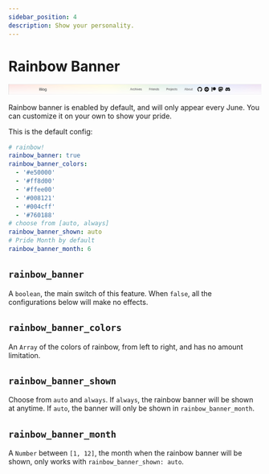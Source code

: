 ```yaml
---
sidebar_position: 4
description: Show your personality.
---
```


# Rainbow Banner

![A screenshot of rainbow banner](./img/rainbow-banner.png)

Rainbow banner is enabled by default, and will only appear every June. You can customize it on your own to show your pride.

This is the default config:

```yaml title="theme/hexo-theme-cupertino/_config.yml"
# rainbow!
rainbow_banner: true
rainbow_banner_colors:
  - '#e50000'
  - '#ff8d00'
  - '#ffee00'
  - '#008121'
  - '#004cff'
  - '#760188'
# choose from [auto, always]
rainbow_banner_shown: auto
# Pride Month by default
rainbow_banner_month: 6
```

## `rainbow_banner`

A `boolean`, the main switch of this feature. When `false`, all the configurations below will make no effects.

## `rainbow_banner_colors`

An `Array` of the colors of rainbow, from left to right, and has no amount limitation.

## `rainbow_banner_shown`

Choose from `auto` and `always`. If `always`, the rainbow banner will be shown at anytime. If `auto`, the banner will only be shown in `rainbow_banner_month`.

## `rainbow_banner_month`

A `Number` between `[1, 12]`, the month when the rainbow banner will be shown, only works with `rainbow_banner_shown: auto`.
